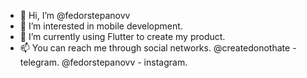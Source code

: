 - 👋 Hi, I’m @fedorstepanovv
- 👀 I’m interested in mobile development. 
- 🌱 I’m currently using Flutter to create my product. 
- 📫 You can reach me through social networks. @createdonothate - telegram. @fedorstepanovv - instagram. 

<!---
fedorstepanovv/fedorstepanovv is a ✨ special ✨ repository because its `README.md` (this file) appears on your GitHub profile.
You can click the Preview link to take a look at your changes.
--->
